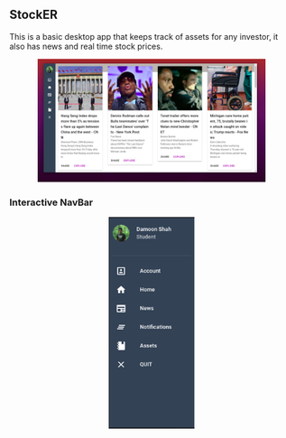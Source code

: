## StockER
<p>
  This is a basic desktop app that keeps track of assets for any investor, it also
  has news and real time stock prices.
</p>

<p align="center">
  <img src="/src/assets/showcases/news-feed-showcase.png" width=80% height=80% alt="Demo"/>
</p>

<h3>Interactive NavBar</h3>

<p align="center">
  <img src="/src/assets/showcases/nav-bar.png" width=30% height=30% alt="Demo-Nav"/>
</p>
